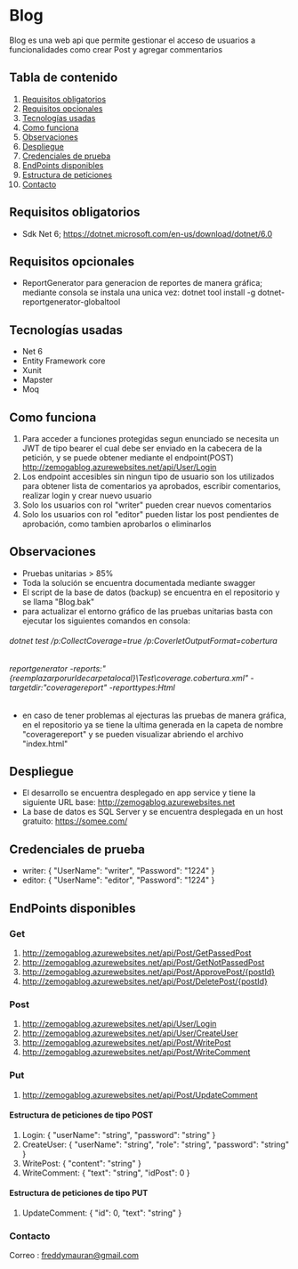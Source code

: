 # Blog

Blog es una web api que permite gestionar el acceso de usuarios a funcionalidades como crear Post y agregar commentarios

## Tabla de contenido
1. [Requisitos obligatorios](#requisitos-obligatorios)
2. [Requisitos opcionales](#requisitos-opcionales)
3. [Tecnologías usadas](#tecnologías-usadas)
4. [Como funciona](#como-funciona)
5. [Observaciones](#observaciones)
6. [Despliegue](#despliegue)
7. [Credenciales de prueba](#credenciales)
8. [EndPoints disponibles](#endpoints-disponibles)
9. [Estructura de peticiones](#estructura-peticiones)
10. [Contacto](#contacto)

## Requisitos obligatorios
<a name="requisitos-obligatorios"></a>
- Sdk Net 6; https://dotnet.microsoft.com/en-us/download/dotnet/6.0

## Requisitos opcionales
<a name="requisitos-obligatorios"></a>
- ReportGenerator para generacion de reportes de manera gráfica; mediante consola se instala una unica vez: dotnet tool install -g dotnet-reportgenerator-globaltool

## Tecnologías usadas
<a name="requisitos-obligatorios"></a>
- Net 6
- Entity Framework core
- Xunit
- Mapster
- Moq

## Como funciona
<a name="como-funciona"></a>
1. Para acceder a funciones protegidas segun enunciado se necesita un JWT de tipo bearer el cual debe ser enviado en la cabecera de la petición, y se puede obtener mediante el endpoint(POST) http://zemogablog.azurewebsites.net/api/User/Login
2. Los endpoint accesibles sin ningun tipo de usuario son los utilizados para obtener lista de comentarios ya aprobados, escribir comentarios, realizar login y crear nuevo usuario
3. Solo los usuarios con rol "writer" pueden crear nuevos comentarios
4. Solo los usuarios con rol "editor" pueden listar los post pendientes de aprobación, como tambien aprobarlos o eliminarlos

## Observaciones 
<a name="observaciones"></a>
- Pruebas unitarias > 85%
- Toda la solución se encuentra documentada mediante swagger
- El script de la base de datos (backup) se encuentra en el repositorio y se llama "Blog.bak"
- para actualizar el entorno gráfico de las pruebas unitarias basta con ejecutar los siguientes comandos en consola:
###### dotnet test /p:CollectCoverage=true /p:CoverletOutputFormat=cobertura
###### reportgenerator -reports:"{reemplazarporurldecarpetalocal}\Test\coverage.cobertura.xml" -targetdir:"coveragereport" -reporttypes:Html
- en caso de tener problemas al ejecturas las pruebas de manera gráfica, en el repositorio ya se tiene la ultima generada en la capeta de nombre "coveragereport" y se pueden visualizar abriendo el archivo "index.html"


## Despliegue
<a name="despliegue"></a>
- El desarrollo se encuentra desplegado en app service y tiene la siguiente URL base: http://zemogablog.azurewebsites.net
- La base de datos es SQL Server y se encuentra desplegada en un host gratuito: https://somee.com/ 

<a name="credenciales"></a>
## Credenciales de prueba
- writer: {
    "UserName": "writer",
    "Password": "1224"
}
- editor: {
    "UserName": "editor",
    "Password": "1224"
}

## EndPoints disponibles
<a name="endpoints-disponibles"></a>
### Get
1. http://zemogablog.azurewebsites.net/api/Post/GetPassedPost
2. http://zemogablog.azurewebsites.net/api/Post/GetNotPassedPost
3. http://zemogablog.azurewebsites.net/api/Post/ApprovePost/{postId}
4. http://zemogablog.azurewebsites.net/api/Post/DeletePost/{postId}

### Post
1. http://zemogablog.azurewebsites.net/api/User/Login
2. http://zemogablog.azurewebsites.net/api/User/CreateUser
3. http://zemogablog.azurewebsites.net/api/Post/WritePost
4. http://zemogablog.azurewebsites.net/api/Post/WriteComment

### Put
1. http://zemogablog.azurewebsites.net/api/Post/UpdateComment

#### Estructura de peticiones de tipo POST
<a name="estructura-peticiones"></a>
1. Login: {
  "userName": "string",
  "password": "string"
}
2. CreateUser: {
  "userName": "string",
  "role": "string",
  "password": "string"
}
3. WritePost: {
  "content": "string"
}
4. WriteComment: {
  "text": "string",
  "idPost": 0
}

#### Estructura de peticiones de tipo PUT
1. UpdateComment: {
  "id": 0,
  "text": "string"
}

### Contacto
<a name="estructura-peticiones"></a>
Correo : freddymauran@gmail.com
